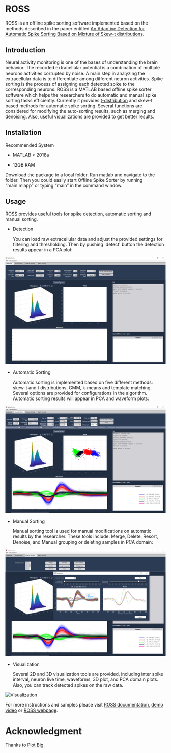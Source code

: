 # ROSS

ROSS is an offline spike sorting software implemented based on the methods described in the paper entitled [An Adaptive Detection for Automatic Spike Sorting Based on Mixture of Skew-t distributions](https://www.biorxiv.org/content/10.1101/2020.06.12.147736v1).

## Introduction
Neural activity monitoring is one of the bases of understanding the brain behavior. The recorded extracellular potential is a combination of multiple neurons activities corrupted by noise. A main step in analyzing the extracellular data is to differentiate among different neuron activities. Spike sorting is the process of assigning each detected spike to the corresponding neurons.
ROSS is a MATLAB based offline spike sorter software which helps the researchers to do automatic and manual spike sorting tasks efficiently. Currently it provides [t-distribution](https://www.sciencedirect.com/science/article/pii/S0165027003001201) and skew-t based methods for automatic spike sorting. Several functions are considered for modifying the auto-sorting results, such as merging and denoising. Also, useful visualizations are provided to get better results.

## Installation

Recommended System

- MATLAB > 2018a

- 12GB RAM

Download the package to a local folder. Run matlab and navigate to the folder. Then you could easily start Offline Spike Sorter by running “main.mlapp” or typing “main” in the command window.


## Usage

ROSS provides useful tools for spike detection, automatic sorting and manual sorting. 

- Detection

  You can load raw extracellular data and adjust the provided settings for filtering and thresholding. Then by pushing 'detect' button the detection results appear in a PCA plot:

![Spike Detecttion](https://github.com/ramintoosi/ROSS/blob/master/figs/detect_image.png?raw=true)

- Automatic Sorting

  Automatic sorting is implemented based on five different methods: skew-t and t distributions, GMM, k-means and template matching. Several options are provided for configurations in the algorithm. Automatic sorting results will appear in PCA and waveform plots:

![Spike Sorting](https://github.com/ramintoosi/ROSS/blob/master/figs/sorting.png?raw=true)

- Manual Sorting

  Manual sorting tool is used for manual modifications on automatic results by the researcher. These tools include: Merge, Delete, Resort, Denoise, and Manual grouping or deleting samples in PCA domain:

![Manual Sorting](https://github.com/ramintoosi/ROSS/blob/master/figs/manual.png?raw=true)

- Visualization
  
  Several 2D and 3D visualization tools are provided, including inter spike interval, neuron live time, waveforms, 3D plot, and PCA domain plots. Also, you can track detected spikes on the raw data.

![Visualization](https://github.com/ramintoosi/ROSS/blob/master/figs/visualization.jpg?raw=true)

For more instructions and samples please visit [ROSS documentation](https://gitlab.com/dinashi/ross/-/blob/master/documentation.pdf), [demo video](https://youtu.be/yQ38ej5RkeA) or [ROSS webpage](https://ramintoosi.github.io/ROSS/).

# Acknowledgment
Thanks to [Plot Big](https://www.mathworks.com/matlabcentral/fileexchange/40790-plot-big).